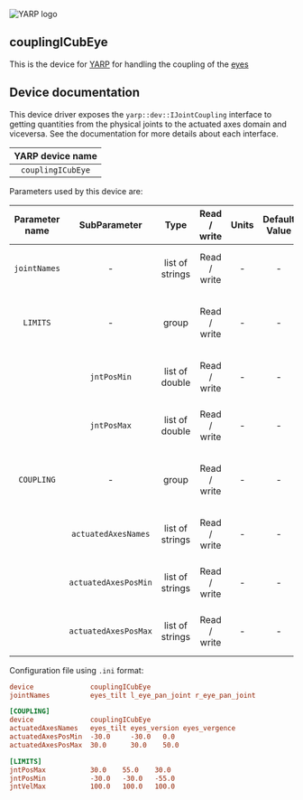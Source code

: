![YARP logo](https://raw.githubusercontent.com/robotology/yarp/master/doc/images/yarp-robot-24.png "couplingICubEye")
## couplingICubEye


This is the device for [YARP](https://www.yarp.it/) for handling the coupling of the [eyes](https://icub-tech-iit.github.io/documentation/icub_kinematics/icub-vergence-version/icub-vergence-version/)

## Device documentation

This device driver exposes the `yarp::dev::IJointCoupling` interface to getting
quantities from the physical joints to the actuated axes domain and viceversa.
See the documentation for more details about each interface.


| YARP device name |
|:----------------:|
| `couplingICubEye`     |

Parameters used by this device are:

| Parameter name               | SubParameter      | Type           | Read / write | Units   | Default Value | Required        | Description                                                                           | Notes                                                                 |
|:----------------------------:|:-----------------:|:--------------:|:------------:|:-------:|:-------------:|:---------------:|:-------------------------------------------------------------------------------------:|:---------------------------------------------------------------------:|
|  `jointNames`                      |     -             |   list of strings       | Read / write | -       |   -           |  Yes            | Names of the physical joints                                   |                                   |
|  `LIMITS`                      |     -             |   group      | Read / write | -       |   -           |  Yes            | group containing the physical joint limits                                     |                                   |
|                      |     `jntPosMin`        | list of double     | Read / write | -       |   -           |  Yes            | Physical joints' position minimum                                  |                      |
|                      |     `jntPosMax`        | list of double     | Read / write | -       |   -           |  Yes            | Physical joints' position maximum                                  |                                 |
|  `COUPLING`                      |     -             | group         | Read / write | -       |   -           |  Yes            | The group containing the coupling description
|                      |     `actuatedAxesNames`        | list of strings     | Read / write | -       |   -           |  Yes            | Names of the actuated axes                                      |                                   |
|                      |     `actuatedAxesPosMin`        | list of strings     | Read / write | -       |   -           |  Yes            | Actuated axes' position minimum                                      |                                   |
|                      |     `actuatedAxesPosMax`        | list of strings     | Read / write | -       |   -           |  Yes            | Actuated axes' position maximum                                      |                                   |


Configuration file using `.ini` format:

```ini
device              couplingICubEye
jointNames          eyes_tilt l_eye_pan_joint r_eye_pan_joint

[COUPLING]
device              couplingICubEye 
actuatedAxesNames   eyes_tilt eyes_version eyes_vergence
actuatedAxesPosMin  -30.0     -30.0   0.0
actuatedAxesPosMax  30.0      30.0    50.0

[LIMITS]
jntPosMax           30.0    55.0    30.0
jntPosMin           -30.0   -30.0   -55.0
jntVelMax           100.0   100.0   100.0
```